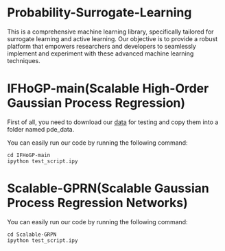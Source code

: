 # Probability-Surrogate-Learning
This is a comprehensive machine learning library, specifically tailored for surrogate learning and active learning. Our objective is to provide a robust platform that empowers researchers and developers to seamlessly implement and experiment with these advanced machine learning techniques.

# IFHoGP-main(Scalable High-Order Gaussian Process Regression)
First of all, you need to download our [data](https://drive.google.com/file/d/1ekh_rITLrXvPyThm7DSid8fl8YuyYQVK/view?usp=sharing) for testing and copy them into a folder named pde_data.

You can easily run our code by running the following command:
```commandline
cd IFHoGP-main
ipython test_script.ipy
```

# Scalable-GPRN(Scalable Gaussian Process Regression Networks)

You can easily run our code by running the following command:
```commandline
cd Scalable-GRPN
ipython test_script.ipy
```
